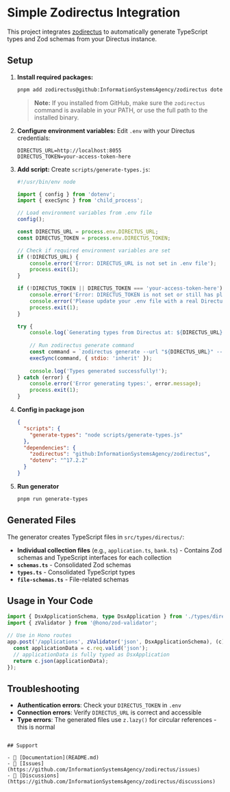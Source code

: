 # Simple Zodirectus Integration

This project integrates [zodirectus](https://github.com/InformationSystemsAgency/zodirectus) to automatically generate TypeScript types and Zod schemas from your Directus instance.

## Setup

1. **Install required packages:**
   ```bash
   pnpm add zodirectus@github:InformationSystemsAgency/zodirectus dotenv
   ```
   
   > **Note:** If you installed from GitHub, make sure the `zodirectus` command is available in your PATH, or use the full path to the installed binary.

2. **Configure environment variables:**
   Edit `.env` with your Directus credentials:
   ```env
   DIRECTUS_URL=http://localhost:8055
   DIRECTUS_TOKEN=your-access-token-here
   ```

3. **Add script:**
   Create `scripts/generate-types.js`:
   ```javascript
   #!/usr/bin/env node

   import { config } from 'dotenv';
   import { execSync } from 'child_process';

   // Load environment variables from .env file
   config();

   const DIRECTUS_URL = process.env.DIRECTUS_URL;
   const DIRECTUS_TOKEN = process.env.DIRECTUS_TOKEN;

   // Check if required environment variables are set
   if (!DIRECTUS_URL) {
       console.error('Error: DIRECTUS_URL is not set in .env file');
       process.exit(1);
   }

   if (!DIRECTUS_TOKEN || DIRECTUS_TOKEN === 'your-access-token-here') {
       console.error('Error: DIRECTUS_TOKEN is not set or still has placeholder value in .env file');
       console.error('Please update your .env file with a real Directus access token');
       process.exit(1);
   }

   try {
       console.log(`Generating types from Directus at: ${DIRECTUS_URL}`);
       
       // Run zodirectus generate command
       const command = `zodirectus generate --url "${DIRECTUS_URL}" --token "${DIRECTUS_TOKEN}" --output src/types/directus`;
       execSync(command, { stdio: 'inherit' });
       
       console.log('Types generated successfully!');
   } catch (error) {
       console.error('Error generating types:', error.message);
       process.exit(1);
   }
   ```

4. **Config in package json**
   ```json
   {
     "scripts": {
       "generate-types": "node scripts/generate-types.js"
     },
     "dependencies": {
       "zodirectus": "github:InformationSystemsAgency/zodirectus",
       "dotenv": "^17.2.2"
     }
   }
   ```

4. **Run generator**
   ```bash
   pnpm run generate-types
   ```

## Generated Files

The generator creates TypeScript files in `src/types/directus/`:

- **Individual collection files** (e.g., `application.ts`, `bank.ts`) - Contains Zod schemas and TypeScript interfaces for each collection
- **`schemas.ts`** - Consolidated Zod schemas
- **`types.ts`** - Consolidated TypeScript types
- **`file-schemas.ts`** - File-related schemas

## Usage in Your Code

```typescript
import { DsxApplicationSchema, type DsxApplication } from './types/directus/application';
import { zValidator } from '@hono/zod-validator';

// Use in Hono routes
app.post('/applications', zValidator('json', DsxApplicationSchema), (c) => {
  const applicationData = c.req.valid('json');
  // applicationData is fully typed as DsxApplication
  return c.json(applicationData);
});
```

## Troubleshooting
- **Authentication errors**: Check your `DIRECTUS_TOKEN` in `.env`
- **Connection errors**: Verify `DIRECTUS_URL` is correct and accessible
- **Type errors**: The generated files use `z.lazy()` for circular references - this is normal

```

## Support

- 📖 [Documentation](README.md)
- 🐛 [Issues](https://github.com/InformationSystemsAgency/zodirectus/issues)
- 💬 [Discussions](https://github.com/InformationSystemsAgency/zodirectus/discussions)
